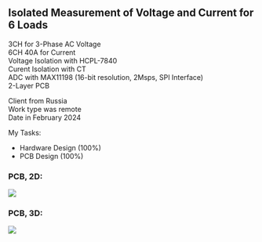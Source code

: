 ## Isolated Measurement of Voltage and Current for 6 Loads

3CH for 3-Phase AC Voltage  
6CH 40A for Current  
Voltage Isolation with HCPL-7840  
Curent Isolation with CT  
ADC with MAX11198 (16-bit resolution, 2Msps, SPI Interface)  
2-Layer PCB  

Client from Russia  
Work type was remote  
Date in February 2024  

My Tasks: 
- Hardware Design (100%)
- PCB Design (100%)

### PCB, 2D:
![](https://s32.picofile.com/file/8477565234/v4_10_PCB_2D.png)

### PCB, 3D:
![](https://s32.picofile.com/file/8477565242/v4_10_PCB_3D.png)

